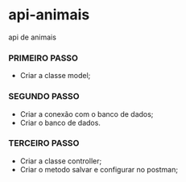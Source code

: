 # api-animais
api de animais

### PRIMEIRO PASSO
- Criar a classe model;

### SEGUNDO PASSO
- Criar a conexão com o banco de dados;
- Criar o banco de dados.

### TERCEIRO PASSO
- Criar a classe controller;
- Criar o metodo salvar e configurar no postman;